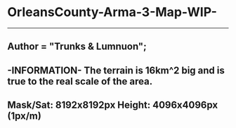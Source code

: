 # OrleansCounty-Arma-3-Map-WIP-
----------------------------
Author = "Trunks & Lumnuon"; 
----------------------------
-INFORMATION-
The terrain is 16km^2 big and is true to the real scale of the area.
----------------------------
Mask/Sat: 8192x8192px
Height: 4096x4096px (1px/m)
----------------------------
